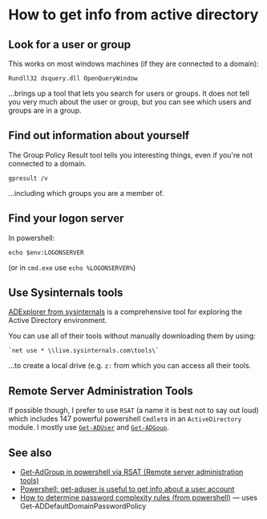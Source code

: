 # How to get info from active directory

## Look for a user or group

This works on most windows machines (if they are connected to a domain):

    Rundll32 dsquery.dll OpenQueryWindow

...brings up a tool that lets you search for users or groups. It does not tell you very much about the user or group, but you can see which users and groups are in a group.

## Find out information about yourself

The Group Policy Result tool tells you interesting things, even if you're not connected to a domain.

	gpresult /v

...including which groups you are a member of.

## Find your logon server

In powershell:

	echo $env:LOGONSERVER

(or in `cmd.exe` use `echo %LOGONSERVER%`)

## Use Sysinternals tools

[ADExplorer from sysinternals](https://docs.microsoft.com/en-gb/sysinternals/downloads/adexplorer) is a comprehensive tool for exploring the Active Directory environment.

You can use all of their tools without manually downloading them by using:

	`net use * \\live.sysinternals.com\tools\`

...to create a local drive (e.g. `z:` from which you can access all their tools.

## Remote Server Administration Tools

If possible though, I prefer to use `RSAT` (a name it is best not to say out loud) which includes 147 powerful powershell `Cmdlet`s in an `ActiveDirectory` module. I mostly use [`Get-ADUser`](../powershell/get_aduser.md) and [`Get-ADGoup`](get-adgroup.md).

## See also

- [Get-AdGroup in powershell via RSAT (Remote server administration tools)](get-adgroup.md)
- [Powershell: get-aduser is useful to get info about a user account](../powershell/get_aduser.md)
- [How to determine password complexity rules (from powershell)](../powershell/password_complexity.md) &mdash; uses Get-ADDefaultDomainPasswordPolicy
